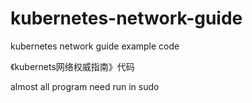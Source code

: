 # kubernetes-network-guide
kubernetes network guide example code 

《kubernets网络权威指南》代码

almost all program need run in sudo 

